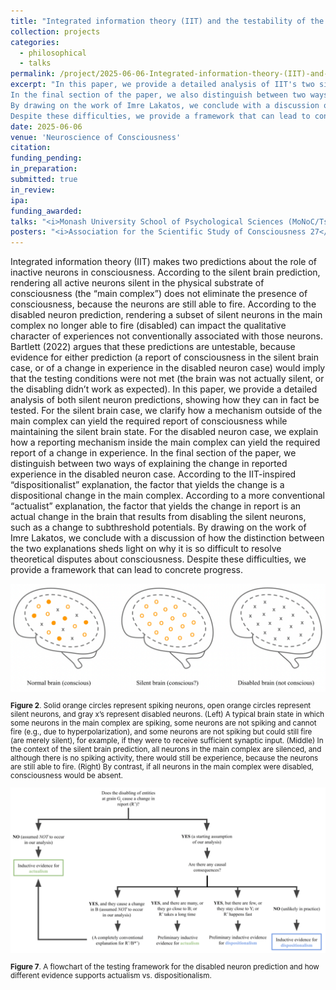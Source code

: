 ```yaml
---
title: "Integrated information theory (IIT) and the testability of the silent neuron predictions"
collection: projects
categories:
  - philosophical
  - talks
permalink: /project/2025-06-06-Integrated-information-theory-(IIT)-and-the-testability-of-the-silent-neuron-predictions
excerpt: "In this paper, we provide a detailed analysis of IIT's two silent neuron predictions, showing how they can in fact be tested, contra Bartlett (2022).
In the final section of the paper, we also distinguish between two ways of explaining one of the predictions.
By drawing on the work of Imre Lakatos, we conclude with a discussion of how the distinction between the two explanations sheds light on why it is so difficult to resolve theoretical disputes about consciousness.
Despite these difficulties, we provide a framework that can lead to concrete progress."
date: 2025-06-06
venue: 'Neuroscience of Consciousness'
citation:
funding_pending:
in_preparation:
submitted: true
in_review:
ipa:
funding_awarded:
talks: "<i>Monash University School of Psychological Sciences (MoNoC/Tsuchiya Lab)</i> (May 16, 2023) (*invited)"
posters: "<i>Association for the Scientific Study of Consciousness 27</i>, Tokyo, Japan (July 2 - 5, 2024)"
---
```

Integrated information theory (IIT) makes two predictions about the role of inactive neurons in consciousness. According to the silent brain prediction, rendering all active neurons silent in the physical substrate of consciousness (the “main complex”) does not eliminate the presence of consciousness, because the neurons are still able to fire. According to the disabled neuron prediction, rendering a subset of silent neurons in the main complex no longer able to fire (disabled) can impact the qualitative character of experiences not conventionally associated with those neurons. Bartlett (2022) argues that these predictions are untestable, because evidence for either prediction (a report of consciousness in the silent brain case, or of a change in experience in the disabled neuron case) would imply that the testing conditions were not met (the brain was not actually silent, or the disabling didn’t work as expected). In this paper, we provide a detailed analysis of both silent neuron predictions, showing how they can in fact be tested. For the silent brain case, we clarify how a mechanism outside of the main complex can yield the required report of consciousness while maintaining the silent brain state. For the disabled neuron case, we explain how a reporting mechanism inside the main complex can yield the required report of a change in experience. In the final section of the paper, we distinguish between two ways of explaining the change in reported experience in the disabled neuron case. According to the IIT-inspired “dispositionalist” explanation, the factor that yields the change is a dispositional change in the main complex. According to a more conventional “actualist” explanation, the factor that yields the change in report is an actual change in the brain that results from disabling the silent neurons, such as a change to subthreshold potentials. By drawing on the work of Imre Lakatos, we conclude with a discussion of how the distinction between the two explanations sheds light on why it is so difficult to resolve theoretical disputes about consciousness. Despite these difficulties, we provide a framework that can lead to concrete progress.

<img src="/images/project_2025-06-06_1.png">
<p style="font-size: smaller"><b>Figure 2</b>. Solid orange circles represent spiking neurons, open orange circles represent silent neurons, and gray x’s represent disabled neurons. (Left) A typical brain state in which some neurons in the main complex are spiking, some neurons are not spiking and cannot fire (e.g., due to hyperpolarization), and some neurons are not spiking but could still fire (are merely silent), for example, if they were to receive sufficient synaptic input. (Middle) In the context of the silent brain prediction, all neurons in the main complex are silenced, and although there is no spiking activity, there would still be experience, because the neurons are still able to fire. (Right) By contrast, if all neurons in the main complex were disabled, consciousness would be absent.</p>

<img src="/images/project_2025-06-06_2.png">
<p style="font-size: smaller"><b>Figure 7</b>. A flowchart of the testing framework for the disabled neuron prediction and how different evidence supports actualism vs. dispositionalism.</p>
